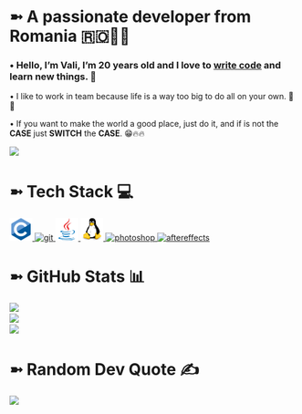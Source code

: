 #                               ➼ A passionate developer from Romania 🇷🇴👨‍💻
### • Hello, I’m Vali, I’m 20 years old and I love to <ins>write code</ins> and learn new things. 💫
• I like to work in team because life is a way too big to do all on your own. 👥👥 

• If you want to make the world a good place, just do it, and if is not the <b>CASE</b> just
<b>SWITCH</b> the <b>CASE</b>. 😁🔥🔥

![](https://visitcount.itsvg.in/api?id=GSV472002&icon=0&color=0)
# ➼ Tech Stack 💻
<p align="left"> 
  <!--C-->
  <a href="https://www.cprogramming.com/" target="_blank" rel="noreferrer"> <img src="https://raw.githubusercontent.com/devicons/devicon/master/icons/c/c-original.svg" alt="c" width="40" height="40"/> </a>
  <!--GIT-->
  <a href="https://git-scm.com/" target="_blank" rel="noreferrer"> <img src="https://www.vectorlogo.zone/logos/git-scm/git-scm-icon.svg" alt="git" width="40" height="40"/> </a>
    <!--JAVA-->
    <a href="https://www.java.com" target="_blank" rel="noreferrer"> <img src="https://raw.githubusercontent.com/devicons/devicon/master/icons/java/java-original.svg" alt="java" width="40" height="40"/> </a>
  <!--LINUX-->
  <a href="https://www.linux.org/" target="_blank" rel="noreferrer"> <img src="https://raw.githubusercontent.com/devicons/devicon/master/icons/linux/linux-original.svg" alt="linux" width="40" height="40"/> </a>
  <!--PHOTOSHOP-->
  <a href="https://www.photoshop.com/en" target="_blank" rel="noreferrer"> <img src="https://upload.wikimedia.org/wikipedia/commons/a/af/Adobe_Photoshop_CC_icon.svg" alt="photoshop" width="40" height="40"/> </a>
  <!--AFTER EFFECTS-->
  <a href="https://www.adobe.com/products/aftereffects.html" target="_blank" rel="noreferrer"> <img src="https://upload.wikimedia.org/wikipedia/commons/c/cb/Adobe_After_Effects_CC_icon.svg" alt="aftereffects" width="40" height="40"/> </a>
</p>

# ➼ GitHub Stats 📊
![](https://github-readme-stats.vercel.app/api?username=GSV472002&theme=gruvbox&hide_border=true&include_all_commits=false&count_private=false)<br/>
![](https://github-readme-streak-stats.herokuapp.com/?user=GSV472002&theme=gruvbox&hide_border=true)<br/>
![](https://github-readme-stats.vercel.app/api/top-langs/?username=GSV472002&theme=gruvbox&hide_border=true&include_all_commits=false&count_private=false&layout=compact)

# ➼ Random Dev Quote ✍️
![](https://quotes-github-readme.vercel.app/api?type=horizontal&theme=tokyonight)
